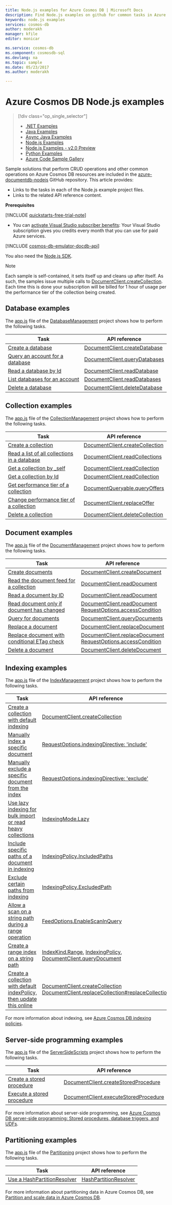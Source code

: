 ```yaml
---
title: Node.js examples for Azure Cosmos DB | Microsoft Docs
description: Find Node.js examples on github for common tasks in Azure Cosmos DB, including CRUD operations.
keywords: node.js examples
services: cosmos-db
author: moderakh
manager: kfile
editor: monicar

ms.service: cosmos-db
ms.component: cosmosdb-sql
ms.devlang: na
ms.topic: sample
ms.date: 05/23/2017
ms.author: moderakh

---
```

# Azure Cosmos DB Node.js examples
> [!div class="op_single_selector"]
> * [.NET Examples](sql-api-dotnet-samples.md)
> * [Java Examples](sql-api-java-samples.md)
> * [Async Java Examples](sql-api-async-java-samples.md)
> * [Node.js Examples](sql-api-nodejs-samples.md)
> * [Node.js Examples - v2.0 Preview](sql-api-nodejs-samples-preview.md)
> * [Python Examples](sql-api-python-samples.md)
> * [Azure Code Sample Gallery](https://azure.microsoft.com/resources/samples/?sort=0&service=cosmos-db)
> 
> 

Sample solutions that perform CRUD operations and other common operations on Azure Cosmos DB resources are included in the [azure-documentdb-nodejs](https://github.com/Azure/azure-documentdb-node/tree/master/samples) GitHub repository. This article provides:

* Links to the tasks in each of the Node.js example project files.
* Links to the related API reference content.

**Prerequisites**

[!INCLUDE [quickstarts-free-trial-note](../../includes/quickstarts-free-trial-note.md)]

- You can [activate Visual Studio subscriber benefits](https://azure.microsoft.com/pricing/member-offers/msdn-benefits-details/?ref=microsoft.com&utm_source=microsoft.com&utm_medium=docs&utm_campaign=visualstudio): Your Visual Studio subscription gives you credits every month that you can use for paid Azure services.

[!INCLUDE [cosmos-db-emulator-docdb-api](../../includes/cosmos-db-emulator-docdb-api.md)]

You also need the [Node.js SDK](sql-api-sdk-node.md).
   
   > [!NOTE]
   > Each sample is self-contained, it sets itself up and cleans up after itself. As such, the samples issue multiple calls to [DocumentClient.createCollection](https://docs.microsoft.com/en-us/javascript/api/documentdb/DocumentClient?view=azure-node-latest#createcollection-databaselink--body--options--callback-
). Each time this is done your subscription will be billed for 1 hour of usage per the performance tier of the collection being created.
   > 
   > 

## Database examples
The [app.js](https://github.com/Azure/azure-documentdb-node/blob/master/samples/DatabaseManagement/app.js) file of the [DatabaseManagement](https://github.com/Azure/azure-documentdb-node/tree/master/samples/DatabaseManagement) project shows how to perform the following tasks.

| Task | API reference |
| --- | --- |
| [Create a database](https://github.com/Azure/azure-documentdb-node/blob/ef53e5f6707a5dc45920fb6ad54d9c7e008a6c18/samples/DocumentDB.Samples.DatabaseManagement/app.js#L121-L131) |[DocumentClient.createDatabase](https://docs.microsoft.com/en-us/javascript/api/documentdb/DocumentClient?view=azure-node-latest#createdatabase-body--options--callback-) |
| [Query an account for a database](https://github.com/Azure/azure-documentdb-node/blob/ef53e5f6707a5dc45920fb6ad54d9c7e008a6c18/samples/DocumentDB.Samples.DatabaseManagement/app.js#L146-L171) |[DocumentClient.queryDatabases](https://docs.microsoft.com/en-us/javascript/api/documentdb/DocumentClient?view=azure-node-latest#querydatabases-query--options-) |
| [Read a database by Id](https://github.com/Azure/azure-documentdb-node/blob/ef53e5f6707a5dc45920fb6ad54d9c7e008a6c18/samples/DocumentDB.Samples.DatabaseManagement/app.js#L89-L99) |[DocumentClient.readDatabase](https://docs.microsoft.com/en-us/javascript/api/documentdb/DocumentClient?view=azure-node-latest#readdatabase-databaselink--options--callback-) |
| [List databases for an account](https://github.com/Azure/azure-documentdb-node/blob/ef53e5f6707a5dc45920fb6ad54d9c7e008a6c18/samples/DocumentDB.Samples.DatabaseManagement/app.js#L111-L119) |[DocumentClient.readDatabases](https://docs.microsoft.com/en-us/javascript/api/documentdb/DocumentClient?view=azure-node-latest#readdatabases-options-) |
| [Delete a database](https://github.com/Azure/azure-documentdb-node/blob/ef53e5f6707a5dc45920fb6ad54d9c7e008a6c18/samples/DocumentDB.Samples.DatabaseManagement/app.js#L133-L144) |[DocumentClient.deleteDatabase](https://docs.microsoft.com/en-us/javascript/api/documentdb/DocumentClient?view=azure-node-latest#deletedatabase-databaselink--options--callback-) |

## Collection examples
The [app.js](https://github.com/Azure/azure-documentdb-node/blob/master/samples/CollectionManagement/app.js) file of the [CollectionManagement](https://github.com/Azure/azure-documentdb-node/tree/master/samples/CollectionManagement) project shows how to perform the following tasks.

| Task | API reference |
| --- | --- |
| [Create a collection](https://github.com/Azure/azure-documentdb-node/blob/ef53e5f6707a5dc45920fb6ad54d9c7e008a6c18/samples/DocumentDB.Samples.CollectionManagement/app.js#L97-L118) |[DocumentClient.createCollection](https://docs.microsoft.com/en-us/javascript/api/documentdb/DocumentClient?view=azure-node-latest#createcollection-databaselink--body--options--callback-) |
| [Read a list of all collections in a database](https://github.com/Azure/azure-documentdb-node/blob/ef53e5f6707a5dc45920fb6ad54d9c7e008a6c18/samples/DocumentDB.Samples.CollectionManagement/app.js#L120-L130) |[DocumentClient.readCollections](https://docs.microsoft.com/en-us/javascript/api/documentdb/DocumentClient?view=azure-node-latest#readcollections-databaselink--options-) |
| [Get a collection by _self](https://github.com/Azure/azure-documentdb-node/blob/ef53e5f6707a5dc45920fb6ad54d9c7e008a6c18/samples/DocumentDB.Samples.CollectionManagement/app.js#L132-L141) |[DocumentClient.readCollection](https://docs.microsoft.com/en-us/javascript/api/documentdb/DocumentClient?view=azure-node-latest#readcollection-collectionlink--options--callback-) |
| [Get a collection by Id](https://github.com/Azure/azure-documentdb-node/blob/ef53e5f6707a5dc45920fb6ad54d9c7e008a6c18/samples/DocumentDB.Samples.CollectionManagement/app.js#L143-L156) |[DocumentClient.readCollection](https://docs.microsoft.com/en-us/javascript/api/documentdb/DocumentClient?view=azure-node-latest#readcollection-collectionlink--options--callback-) |
| [Get performance tier of a collection](https://github.com/Azure/azure-documentdb-node/blob/ef53e5f6707a5dc45920fb6ad54d9c7e008a6c18/samples/DocumentDB.Samples.CollectionManagement/app.js#L158-L186) |[DocumentQueryable.queryOffers](https://docs.microsoft.com/en-us/javascript/api/documentdb/DocumentClient?view=azure-node-latest#queryoffers-query--options-) |
| [Change performance tier of a collection](https://github.com/Azure/azure-documentdb-node/blob/ef53e5f6707a5dc45920fb6ad54d9c7e008a6c18/samples/DocumentDB.Samples.CollectionManagement/app.js#L188-L202) |[DocumentClient.replaceOffer](https://docs.microsoft.com/en-us/javascript/api/documentdb/DocumentClient?view=azure-node-latest#replaceoffer-offerlink--offer--callback-) |
| [Delete a collection](https://github.com/Azure/azure-documentdb-node/blob/ef53e5f6707a5dc45920fb6ad54d9c7e008a6c18/samples/DocumentDB.Samples.CollectionManagement/app.js#L204-L215) |[DocumentClient.deleteCollection](https://docs.microsoft.com/en-us/javascript/api/documentdb/DocumentClient?view=azure-node-latest#deletecollection-collectionlink--options--callback-) |

## Document examples
The [app.js](https://github.com/Azure/azure-documentdb-node/blob/master/samples/DocumentManagement/app.js) file of the [DocumentManagement](https://github.com/Azure/azure-documentdb-node/tree/master/samples/DocumentManagement) project shows how to perform the following tasks.

| Task | API reference |
| --- | --- |
| [Create documents](https://github.com/Azure/azure-documentdb-node/blob/ef53e5f6707a5dc45920fb6ad54d9c7e008a6c18/samples/DocumentDB.Samples.DocumentManagement/app.js#L153-L177) |[DocumentClient.createDocument](https://docs.microsoft.com/en-us/javascript/api/documentdb/DocumentClient?view=azure-node-latest#createdocument-documentsfeedordatabaselink--body--options--callback-) |
| [Read the document feed for a collection](https://github.com/Azure/azure-documentdb-node/blob/ef53e5f6707a5dc45920fb6ad54d9c7e008a6c18/samples/DocumentDB.Samples.DocumentManagement/app.js#L179-L189) |[DocumentClient.readDocument](https://docs.microsoft.com/en-us/javascript/api/documentdb/DocumentClient?view=azure-node-latest#readdocument-documentlink--options--callback-) |
| [Read a document by ID](https://github.com/Azure/azure-documentdb-node/blob/ef53e5f6707a5dc45920fb6ad54d9c7e008a6c18/samples/DocumentDB.Samples.DocumentManagement/app.js#L191-L201) |[DocumentClient.readDocument](https://docs.microsoft.com/en-us/javascript/api/documentdb/DocumentClient?view=azure-node-latest#readdocument-documentlink--options--callback-) |
| [Read document only if document has changed](https://github.com/Azure/azure-documentdb-node/blob/0778eadea7abb2af41e8c22a239dc872c584f421/samples/DocumentManagement/app.js#L79-L107) |[DocumentClient.readDocument](https://docs.microsoft.com/en-us/javascript/api/documentdb/DocumentClient?view=azure-node-latest#readdocument-documentlink--options--callback-)<br/>[RequestOptions.accessCondition](https://docs.microsoft.com/en-us/dotnet/api/microsoft.azure.documents.client.requestoptions.accesscondition?view=azure-dotnet#Microsoft_Azure_Documents_Client_RequestOptions_AccessCondition) |
| [Query for documents](https://github.com/Azure/azure-documentdb-node/blob/ef53e5f6707a5dc45920fb6ad54d9c7e008a6c18/samples/DocumentDB.Samples.DocumentManagement/app.js#L82-L110) |[DocumentClient.queryDocuments](https://docs.microsoft.com/javascript/api/documentdb/DocumentClient?view=azure-node-latest#querydocuments-documentsfeedordatabaselink--query--options-) |
| [Replace a document](https://github.com/Azure/azure-documentdb-node/blob/ef53e5f6707a5dc45920fb6ad54d9c7e008a6c18/samples/DocumentDB.Samples.DocumentManagement/app.js#L112-L119) |[DocumentClient.replaceDocument](https://docs.microsoft.com/javascript/api/documentdb/DocumentClient?view=azure-node-latest#replacedocument-documentlink--document--options--callback-) |
| [Replace document with conditional ETag check](https://github.com/Azure/azure-documentdb-node/blob/0778eadea7abb2af41e8c22a239dc872c584f421/samples/DocumentManagement/app.js#L147-L164) |[DocumentClient.replaceDocument](https://docs.microsoft.com/javascript/api/documentdb/DocumentClient?view=azure-node-latest#replacedocument-documentlink--document--options--callback-)<br/>[RequestOptions.accessCondition](https://docs.microsoft.com/en-us/dotnet/api/microsoft.azure.documents.client.requestoptions.accesscondition?view=azure-dotnet#Microsoft_Azure_Documents_Client_RequestOptions_AccessCondition) |
| [Delete a document](https://github.com/Azure/azure-documentdb-node/blob/ef53e5f6707a5dc45920fb6ad54d9c7e008a6c18/samples/DocumentDB.Samples.DocumentManagement/app.js#L122-L133) |[DocumentClient.deleteDocument](https://docs.microsoft.com/javascript/api/documentdb/DocumentClient?view=azure-node-latest#deletedocument-documentlink--options--callback-) |

## Indexing examples
The [app.js](https://github.com/Azure/azure-documentdb-node/blob/master/samples/IndexManagement/app.js) file of the [IndexManagement](https://github.com/Azure/azure-documentdb-node/tree/master/samples/IndexManagement) project shows how to perform the following tasks.

| Task | API reference |
| --- | --- |
| [Create a collection with default indexing](https://github.com/Azure/azure-documentdb-node/blob/ef53e5f6707a5dc45920fb6ad54d9c7e008a6c18/samples/DocumentDB.Samples.IndexManagement/app.js#L657-L701) |[DocumentClient.createCollection](https://docs.microsoft.com/en-us/javascript/api/documentdb/DocumentClient?view=azure-node-latest#createcollection-databaselink--body--options--callback-) |
| [Manually index a specific document](https://github.com/Azure/azure-documentdb-node/blob/ef53e5f6707a5dc45920fb6ad54d9c7e008a6c18/samples/DocumentDB.Samples.IndexManagement/app.js#L185-L238) |[RequestOptions.indexingDirective: 'include'](https://docs.microsoft.com/en-us/dotnet/api/microsoft.azure.documents.client.requestoptions.indexingdirective?view=azure-dotnet#Microsoft_Azure_Documents_Client_RequestOptions_IndexingDirective) |
| [Manually exclude a specific document from the index](https://github.com/Azure/azure-documentdb-node/blob/ef53e5f6707a5dc45920fb6ad54d9c7e008a6c18/samples/DocumentDB.Samples.IndexManagement/app.js#L120-L183) |[RequestOptions.indexingDirective: 'exclude'](https://docs.microsoft.com/en-us/dotnet/api/microsoft.azure.documents.client.requestoptions.indexingdirective?view=azure-dotnet#Microsoft_Azure_Documents_Client_RequestOptions_IndexingDirective) |
| [Use lazy indexing for bulk import or read heavy collections](https://github.com/Azure/azure-documentdb-node/blob/ef53e5f6707a5dc45920fb6ad54d9c7e008a6c18/samples/DocumentDB.Samples.IndexManagement/app.js#L240-L269) |[IndexingMode.Lazy](https://docs.microsoft.com/dotnet/api/microsoft.azure.cosmosdb.indexingmode?view=azure-dotnet) |
| [Include specific paths of a document in indexing](https://github.com/Azure/azure-documentdb-node/blob/ef53e5f6707a5dc45920fb6ad54d9c7e008a6c18/samples/DocumentDB.Samples.IndexManagement/app.js#L433-L444) |[IndexingPolicy.IncludedPaths](https://docs.microsoft.com/en-us/dotnet/api/microsoft.azure.documents.indexingpolicy.includedpaths?view=azure-dotnet#Microsoft_Azure_Documents_IndexingPolicy_IncludedPaths) |
| [Exclude certain paths from indexing](https://github.com/Azure/azure-documentdb-node/blob/ef53e5f6707a5dc45920fb6ad54d9c7e008a6c18/samples/DocumentDB.Samples.IndexManagement/app.js#L427-L450) |[IndexingPolicy.ExcludedPath](https://docs.microsoft.com/en-us/dotnet/api/microsoft.azure.documents.indexingpolicy.excludedpaths?view=azure-dotnet#Microsoft_Azure_Documents_IndexingPolicy_ExcludedPaths) |
| [Allow a scan on a string path during a range operation](https://github.com/Azure/azure-documentdb-node/blob/ef53e5f6707a5dc45920fb6ad54d9c7e008a6c18/samples/DocumentDB.Samples.IndexManagement/app.js#L271-L347) |[FeedOptions.EnableScanInQuery](https://docs.microsoft.com/en-us/dotnet/api/microsoft.azure.documents.client.feedoptions.enablescaninquery?view=azure-dotnet#Microsoft_Azure_Documents_Client_FeedOptions_EnableScanInQuery) |
| [Create a range index on a string path](https://github.com/Azure/azure-documentdb-node/blob/ef53e5f6707a5dc45920fb6ad54d9c7e008a6c18/samples/DocumentDB.Samples.IndexManagement/app.js#L349-L425) |[IndexKind.Range](https://docs.microsoft.com/en-us/dotnet/api/microsoft.azure.documents.indexkind?view=azure-dotnet#Microsoft_Azure_Documents_IndexKind_Range), [IndexingPolicy](https://docs.microsoft.com/en-us/dotnet/api/microsoft.azure.documents.indexingpolicy?view=azure-dotnet), [DocumentClient.queryDocument](https://docs.microsoft.com/en-us/javascript/api/documentdb/documentclient?view=azure-node-latest) |
| [Create a collection with default indexPolicy, then update this online](https://github.com/Azure/azure-documentdb-node/blob/ef53e5f6707a5dc45920fb6ad54d9c7e008a6c18/samples/DocumentDB.Samples.IndexManagement/app.js#L519-L614) |[DocumentClient.createCollection](https://docs.microsoft.com/javascript/api/documentdb/DocumentClient?view=azure-node-latest#createcollection-databaselink--body--options--callback-)<br> [DocumentClient.replaceCollection#replaceCollection](https://docs.microsoft.com/javascript/api/documentdb/DocumentClient?view=azure-node-latest#replacecollection-collectionlink--collection--options--callback-) |

For more information about indexing, see [Azure Cosmos DB indexing policies](indexing-policies.md).

## Server-side programming examples
The [app.js](https://github.com/Azure/azure-documentdb-node/blob/master/samples/ServerSideScripts/app.js) file of the [ServerSideScripts](https://github.com/Azure/azure-documentdb-node/tree/master/samples/ServerSideScripts) project shows how to perform the following tasks.

| Task | API reference |
| --- | --- |
| [Create a stored procedure](https://github.com/Azure/azure-documentdb-node/blob/ef53e5f6707a5dc45920fb6ad54d9c7e008a6c18/samples/DocumentDB.Samples.ServerSideScripts/app.js#L44-L71) |[DocumentClient.createStoredProcedure](https://docs.microsoft.com/javascript/api/documentdb/DocumentClient?view=azure-node-latest#createstoredprocedure-collectionlink--sproc--options--callback-) |
| [Execute a stored procedure](https://github.com/Azure/azure-documentdb-node/blob/ef53e5f6707a5dc45920fb6ad54d9c7e008a6c18/samples/DocumentDB.Samples.ServerSideScripts/app.js#L73-L90) |[DocumentClient.executeStoredProcedure](https://docs.microsoft.com/javascript/api/documentdb/DocumentClient?view=azure-node-latest#executestoredprocedure-sproclink--params--options--callback-) |

For more information about server-side programming, see [Azure Cosmos DB server-side programming: Stored procedures, database triggers, and UDFs](programming.md).

## Partitioning examples
The [app.js](https://github.com/Azure/azure-documentdb-node/blob/master/samples/Partitioning/app.js) file of the [Partitioning](https://github.com/Azure/azure-documentdb-node/tree/master/samples/Partitioning) project shows how to perform the following tasks.

| Task | API reference |
| --- | --- |
| [Use a HashPartitionResolver](https://github.com/Azure/azure-documentdb-node/blob/ce0fc3c4e70b0279091a1e03620a668d93a14fc2/samples/Partitioning/app.js#L53-L103) |[HashPartitionResolver](https://docs.microsoft.com/javascript/api/documentdb/HashPartitionResolver?view=azure-node-latest) |

For more information about partitioning data in Azure Cosmos DB, see [Partition and scale data in Azure Cosmos DB](partition-data.md).

